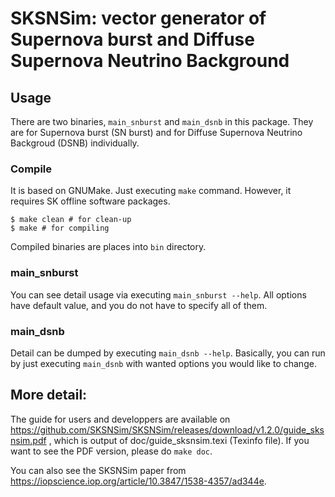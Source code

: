 # SKSNSim: vector generator of Supernova burst and Diffuse Supernova Neutrino Background
## Usage
There are two binaries, ``main_snburst`` and ``main_dsnb`` in this package. They are for Supernova burst (SN burst) and for Diffuse Supernova Neutrino Backgroud (DSNB) individually.

### Compile
It is based on GNUMake. Just executing ``make`` command. However, it requires SK offline software packages.
```SHELL
$ make clean # for clean-up
$ make # for compiling
```
Compiled binaries are places into ``bin`` directory.

### main\_snburst

You can see detail usage via executing ``main_snburst --help``. All options have default value, and you do not have to specify all of them.


### main\_dsnb
Detail can be dumped by executing ``main_dsnb --help``.
Basically, you can run by just executing ``main_dsnb`` with wanted options you would like to change.

## More detail:

The guide for users and developpers are available on https://github.com/SKSNSim/SKSNSim/releases/download/v1.2.0/guide_sksnsim.pdf , which is output of doc/guide_sksnsim.texi (Texinfo file). If you want to see the PDF version, please do ``make doc``.

You can also see the SKSNSim paper from https://iopscience.iop.org/article/10.3847/1538-4357/ad344e.
